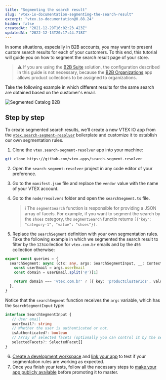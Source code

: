 ```yaml
---
title: "Segmenting the search result"
slug: "vtex-io-documentation-segmenting-the-search-result"
excerpt: "vtex.io-documentation@0.88.24"
hidden: false
createdAt: "2021-12-29T16:02:23.423Z"
updatedAt: "2022-12-13T20:17:44.718Z"
---
```


In some situations, especially in B2B accounts, you may want to present custom search results for each of your customers. To this end, this tutorial will guide you on how to segment the search result page of your store.

> ⚠️ If you are using the [B2B Suite](https://developers.vtex.com/docs/guides/vtex-b2b-suite) solution, the configuration described in this guide is not necessary, because the [B2B Organizations](https://developers.vtex.com/docs/guides/vtex-b2b-organizations) app allows product collections to be assigned to organizations.

Take the following example in which different results for the same search are obtained based on the customer's email.

![Segmented Catalog B2B](https://cdn.jsdelivr.net/gh/vtexdocs/dev-portal-content@main/images/vtex-io-documentation-segmenting-the-search-result-0.gif)

## Step by step

To create segmented search results, we'll create a new VTEX IO app from the [`vtex.search-segment-resolver`](https://github.com/vtex-apps/search-segment-resolver) boilerplate and customize it to establish our own segmentation rules.

1. Clone the `vtex.search-segment-resolver` app into your machine:

  ```sh
  git clone https://github.com/vtex-apps/search-segment-resolver
  ```

2. Open the `search-segment-resolver` project in any code editor of your preference.
3. Go to the `manifest.json` file and replace the `vendor` value with the name of your VTEX account.
4. Go to the `node/resolvers` folder and open the `searchSegment.ts` file.

   > ℹ️ The `segmentSearch` function is responsible for providing a JSON array of facets. For example, if you want to segment the search by the `shoes` category, the `segmentSearch` functio returns `[{"key": "category-1", "value": "shoes"}]`.
5. Replace the `searchSegment` definition with your own segmentation rules. Take the following example in which we segmented the search result to filter by the `123`collection for `vtex.com.br` emails and by the `456` collection otherwise:

```ts
export const queries = {
  searchSegment: async (ctx: any, args: SearchSegmentInput, __: Context) => {
    const userEmail = args.userEmail
    const domain = userEmail.split('@')[1]

    return domain === 'vtex.com.br' ? [{ key: 'productClusterIds', value: '123' }] : [{ key: 'productClusterIds', value: '456' }]
  },
}
```

Notice that the `searchSegment` function receives the `args` variable, which has the `SearchSegmentInput` type:

```ts
interface SearchSegmentInput {
   // User email
   userEmail?: string
   // Whether the user is authenticated or not.
   isAuthenticated?: boolean
   // Array of selected facets (optionally you can control it by the session itself)
   selectedFacets?: SelectedFacet[]
}
```

6. [Create a development workspace](https://developers.vtex.com/vtex-developer-docs/docs/vtex-io-documentation-creating-a-development-workspace) and [link your app](https://developers.vtex.com/vtex-developer-docs/docs/vtex-io-documentation-linking-an-app) to test if your segmentation rules are working as expected.
7. Once you finish your tests, follow all the necessary steps to [make your app publicly available](https://developers.vtex.com/vtex-developer-docs/docs/vtex-io-documentation-making-your-new-app-version-publicly-available) before promoting it to master.
